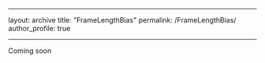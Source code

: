 
---
layout: archive
title: "FrameLengthBias"
permalink: /FrameLengthBias/
author_profile: true

---

Coming soon
